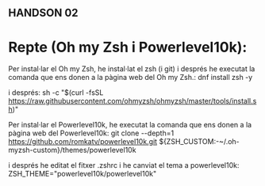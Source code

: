 ## HANDSON 02
# Repte (Oh my Zsh i Powerlevel10k): 

Per instal·lar el Oh my Zsh, he instal·lat el zsh (i git) i després he executat la comanda que ens donen a la pàgina web del Oh my Zsh.:
dnf install zsh -y

i després:
sh -c "$(curl -fsSL https://raw.githubusercontent.com/ohmyzsh/ohmyzsh/master/tools/install.sh)"

Per instal·lar el Powerlevel10k, he executat la comanda que ens donen a la pàgina web del Powerlevel10k:
git clone --depth=1 https://github.com/romkatv/powerlevel10k.git ${ZSH_CUSTOM:-~/.oh-myzsh-custom}/themes/powerlevel10k

i després he editat el fitxer .zshrc i he canviat el tema a powerlevel10k:
ZSH_THEME="powerlevel10k/powerlevel10k"